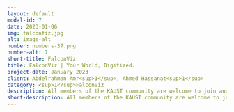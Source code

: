 ```yaml
---
layout: default
modal-id: 7
date: 2023-01-06
img: falconfiz.jpg
alt: image-alt
number: numbers-37.png
number-alt: 7 
short-title: FalconViz 
title: FalconViz | Your World, Digitized.
project-date: January 2023
client: Abdelrahman Amr<sup>1</sup>, Ahmed Hassanat<sup>1</sup>
category: <sup>1</sup>FalconViz
description: All members of the KAUST community are welcome to join and experience FalconViz's state-of-the-art and emerging technologies, supporting the digital transformation that the Kingdom is experiencing as part of Vision 2030. Visit our Website at www.falconviz.com and contact us at info@falconviz.com.
short-description: All members of the KAUST community are welcome to join and experience FalconViz's state-of-the-art and emerging technologies
---
```

